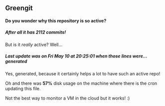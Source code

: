 ## Greengit

#### Do you wonder why this repository is so active?

##### After all it has 2112 commits!

But is it *really* active? Well...

##### Last update was on Fri May 10 at 20:25:01 when those lines were... generated

Yes, generated, because it certainly helps a lot to have such an active repo!

Oh and there was **57%** disk usage on the machine
where there is the cron updating this file.

Not the best way to monitor a VM in the cloud but it works! :)
